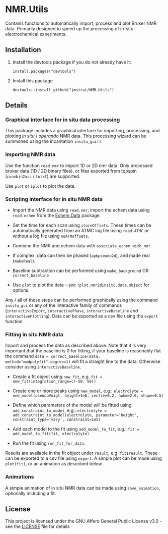 # NMR.Utils

Contains functions to automatically import, process and plot Bruker NMR data.
Primarily designed to speed up the processing of in-situ electrochemical experiments.

## Installation

1. Install the devtools package if you do not already have it:

   `install.packages("devtools")`

2. Install this package

   `devtools::install_github("jmstrat/NMR.Utils")`

## Details

### Graphical interface for in situ data processing

This package includes a graphical interface for importing, processing, and plotting *in situ* / *operando* NMR data.
This processing wizard can be summoned using the incantation `insitu_gui()`.

### Importing NMR data

Use the function `read.nmr` to import 1D or 2D nmr data. Only processed bruker data (1D / 2D binary files),
or files exported from topspin (`convbin2asc` / `totxt`) are supported.

Use `plot` or `iplot` to plot the data.

### Scripting interface for in situ NMR data

* Import the NMR data using `read.nmr`; import the echem data using `read.echem` from the
  [Echem.Data](https://github.com/jmstrat/Echem.Data/) package.

* Set the time for each scan using `storeOffsets`.
  These times can be automatically generated from an ATMC log file using `read.ATMC`
  or without a log file using `noATMoffsets`.

* Combine the NMR and echem data with `associate_echem_with_nmr`.

* If complex, data can then be phased (`apkpseudo2d`), and made real (`makeReal`).

* Baseline subtraction can be performed using `make_background` OR `correct_baseline`

* Use `plot` to plot the data – see `?plot.nmr2dinsitu.data.object` for options.

Any / all of these steps can be performed graphically using the command `insitu_gui`
or any of the interactive family of commands (`interactiveImport`, `interactivePhase`,
`interactiveBaseline` and `interactivePlotting`). Data can be exported as a csv file
using the `export` function.

### Fitting in situ NMR data

Import and process the data as described above. Note that it is very important that the
baseline is 0 for fitting, if your baseline is reasonably flat the command
`data = correct_baseline(data, method="modpolyfit",degree=1)` will fit a straight line
to the data. Otherwise consider using `interactiveBaseline`.

* Create a fit object using `new_fit`, e.g.
  `fit = new_fit(integration_range=c(-50, 50))`

* Create one or more peaks using `new_model`, e.g.:
  `electrolyte = new_model(pseudoVoigt, height=1e6, centre=0.2, hwhm=2.0, shape=0.5)`

* Define which parameters of the model will be fitted using `add_constraint_to_model`, e.g.:
  `electrolyte = add_constraint_to_model(electrolyte, parameter='height', constraint_type='vary', constraint=1e5)`

* Add each model to the fit using `add_model_to_fit`, e.g.:
  `fit = add_model_to_fit(fit, electrolyte)`

* Run the fit using `run_fit_for_data`.

Results are available in the fit object under `result`, e.g. `fit$result`.
These can be exported to a csv file using `export`. A simple plot can be made using `plot(fit)`,
or an animation as described below.

### Animations

A simple animation of in situ NMR data can be made using `save_animation`, optionally including a fit.

## License

This project is licensed under the GNU Affero General Public License v3.0 - see the [LICENSE](LICENSE) file for details

